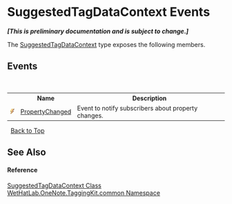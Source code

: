 # SuggestedTagDataContext Events
 _**\[This is preliminary documentation and is subject to change.\]**_

The <a href="fc433c94-8fb7-e877-217c-2bcf31c00339">SuggestedTagDataContext</a> type exposes the following members.


## Events
&nbsp;<table><tr><th></th><th>Name</th><th>Description</th></tr><tr><td>![Public event](media/pubevent.gif "Public event")</td><td><a href="3e2dfcff-6656-e61a-cfd1-8a846b917edf">PropertyChanged</a></td><td>
Event to notify subscribers about property changes.</td></tr></table>&nbsp;
<a href="#suggestedtagdatacontext-events">Back to Top</a>

## See Also


#### Reference
<a href="fc433c94-8fb7-e877-217c-2bcf31c00339">SuggestedTagDataContext Class</a><br /><a href="bcdbab9c-63d1-48a4-6937-af53fb8d9a55">WetHatLab.OneNote.TaggingKit.common Namespace</a><br />